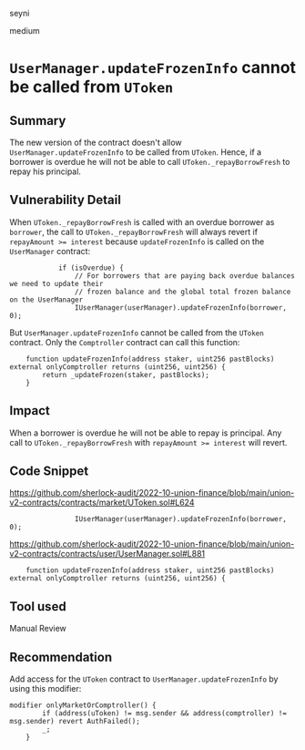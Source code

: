 seyni

medium

# `UserManager.updateFrozenInfo` cannot be called from `UToken`

## Summary
The new version of the contract doesn't allow `UserManager.updateFrozenInfo` to be called from `UToken`. Hence, if a borrower is overdue he will not be able to call `UToken._repayBorrowFresh` to repay his principal.

## Vulnerability Detail
When `UToken._repayBorrowFresh` is called with an overdue borrower as `borrower`, the call to `UToken._repayBorrowFresh` will always revert if `repayAmount >= interest` because `updateFrozenInfo` is called on the `UserManager` contract:
```solidity
            if (isOverdue) {
                // For borrowers that are paying back overdue balances we need to update their
                // frozen balance and the global total frozen balance on the UserManager
                IUserManager(userManager).updateFrozenInfo(borrower, 0);
```
But `UserManager.updateFrozenInfo` cannot be called from the `UToken` contract. Only the `Comptroller` contract can call this function:
```solidity
    function updateFrozenInfo(address staker, uint256 pastBlocks) external onlyComptroller returns (uint256, uint256) {
        return _updateFrozen(staker, pastBlocks);
    }
```

## Impact
When a borrower is overdue he will not be able to repay is principal. Any call to `UToken._repayBorrowFresh` with `repayAmount >= interest` will revert.

## Code Snippet
https://github.com/sherlock-audit/2022-10-union-finance/blob/main/union-v2-contracts/contracts/market/UToken.sol#L624
```solidity
                IUserManager(userManager).updateFrozenInfo(borrower, 0);
```
https://github.com/sherlock-audit/2022-10-union-finance/blob/main/union-v2-contracts/contracts/user/UserManager.sol#L881
```solidity
    function updateFrozenInfo(address staker, uint256 pastBlocks) external onlyComptroller returns (uint256, uint256) {
```

## Tool used

Manual Review

## Recommendation
Add access for the `UToken` contract to `UserManager.updateFrozenInfo` by using this modifier:
```solidity
modifier onlyMarketOrComptroller() {
        if (address(uToken) != msg.sender && address(comptroller) != msg.sender) revert AuthFailed();
        _;
    }
```